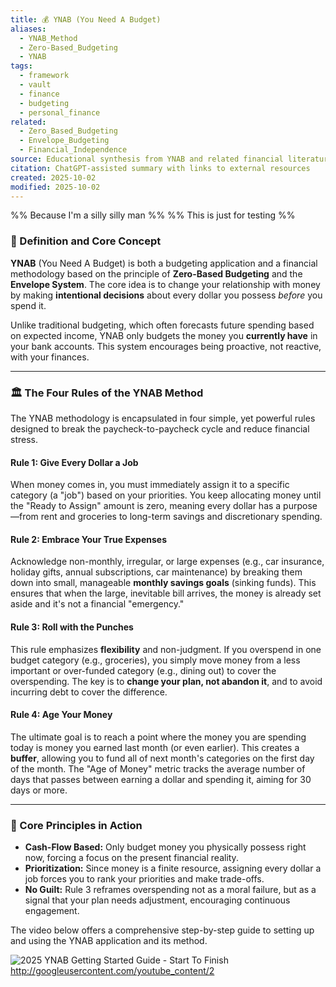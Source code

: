 ```yaml
---
title: 💰 YNAB (You Need A Budget)
aliases:
  - YNAB_Method
  - Zero-Based_Budgeting
  - YNAB
tags:
  - framework
  - vault
  - finance
  - budgeting
  - personal_finance
related:
  - Zero_Based_Budgeting
  - Envelope_Budgeting
  - Financial_Independence
source: Educational synthesis from YNAB and related financial literature
citation: ChatGPT-assisted summary with links to external resources
created: 2025-10-02
modified: 2025-10-02
---
```


%% Because I'm a silly silly man %%
%% This is just for testing %%

### 📝 Definition and Core Concept

**YNAB** (You Need A Budget) is both a budgeting application and a financial methodology based on the principle of **Zero-Based Budgeting** and the **Envelope System**. The core idea is to change your relationship with money by making **intentional decisions** about every dollar you possess *before* you spend it.

Unlike traditional budgeting, which often forecasts future spending based on expected income, YNAB only budgets the money you **currently have** in your bank accounts. This system encourages being proactive, not reactive, with your finances.

---

### 🏛️ The Four Rules of the YNAB Method

The YNAB methodology is encapsulated in four simple, yet powerful rules designed to break the paycheck-to-paycheck cycle and reduce financial stress.

#### Rule 1: Give Every Dollar a Job
When money comes in, you must immediately assign it to a specific category (a "job") based on your priorities. You keep allocating money until the "Ready to Assign" amount is zero, meaning every dollar has a purpose—from rent and groceries to long-term savings and discretionary spending.

#### Rule 2: Embrace Your True Expenses
Acknowledge non-monthly, irregular, or large expenses (e.g., car insurance, holiday gifts, annual subscriptions, car maintenance) by breaking them down into small, manageable **monthly savings goals** (sinking funds). This ensures that when the large, inevitable bill arrives, the money is already set aside and it's not a financial "emergency."

#### Rule 3: Roll with the Punches
This rule emphasizes **flexibility** and non-judgment. If you overspend in one budget category (e.g., groceries), you simply move money from a less important or over-funded category (e.g., dining out) to cover the overspending. The key is to **change your plan, not abandon it**, and to avoid incurring debt to cover the difference.

#### Rule 4: Age Your Money
The ultimate goal is to reach a point where the money you are spending today is money you earned last month (or even earlier). This creates a **buffer**, allowing you to fund all of next month's categories on the first day of the month. The "Age of Money" metric tracks the average number of days that passes between earning a dollar and spending it, aiming for 30 days or more.

---

### 🔑 Core Principles in Action

* **Cash-Flow Based:** Only budget money you physically possess right now, forcing a focus on the present financial reality.
* **Prioritization:** Since money is a finite resource, assigning every dollar a job forces you to rank your priorities and make trade-offs.
* **No Guilt:** Rule 3 reframes overspending not as a moral failure, but as a signal that your plan needs adjustment, encouraging continuous engagement.

The video below offers a comprehensive step-by-step guide to setting up and using the YNAB application and its method. 

![2025 YNAB Getting Started Guide - Start To Finish](https://www.youtube.com/watch?v=hHTT-0EzsTc)
http://googleusercontent.com/youtube_content/2